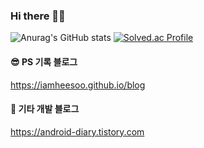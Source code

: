 ### Hi there 👋👋

<!--
**iamheesoo/iamheesoo** is a ✨ _special_ ✨ repository because its `README.md` (this file) appears on your GitHub profile.

Here are some ideas to get you started:

- 🔭 I’m currently working on ...
- 🌱 I’m currently learning ...
- 👯 I’m looking to collaborate on ...
- 🤔 I’m looking for help with ...
- 💬 Ask me about ...
- 📫 How to reach me: ...
- 😄 Pronouns: ...
- ⚡ Fun fact: ...
-->

![Anurag's GitHub stats](https://github-readme-stats.vercel.app/api?username=iamheesoo&show_icons=true&theme=radical)
[![Solved.ac Profile](http://mazassumnida.wtf/api/generate_badge?boj=heedububu)](https://solved.ac/heedububu)<br/>



#### 😎 PS 기록 블로그
<https://iamheesoo.github.io/blog>
#### 🥰 기타 개발 블로그
<https://android-diary.tistory.com>

